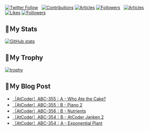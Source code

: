 [![Twitter Follow](https://img.shields.io/twitter/follow/hyperdb?label=twitter&logo=twitter&style=plastic)](https://twitter.com/hyperdb)
&nbsp;
[![Contributions](https://badgen.org/img/qiita/hyperdb/contributions?style=plastic)](https://qiita.com/hyperdb)
[![Articles](https://badgen.org/img/qiita/hyperdb/articles?style=plastic)](https://qiita.com/hyperdb)
[![Followers](https://badgen.org/img/qiita/hyperdb/followers?style=plastic)](https://qiita.com/hyperdb)
&nbsp;
[![Articles](https://badgen.org/img/zenn/hyperdb/articles)](https://zenn.dev/hyperdb)
[![Likes](https://badgen.org/img/zenn/hyperdb/likes?style=plastic)](https://zenn.dev/hyperdb)
[![Followers](https://badgen.org/img/zenn/hyperdb/followers?style=plastic)](https://zenn.dev/hyperdb)

## 🔖Ｍy Stats

[![GitHub stats](https://github-readme-stats-eight-theta.vercel.app/api?username=hyperdb&theme=radical&count_private=true&show_icons=true)](https://github.com/anuraghazra/github-readme-stats)

## 🔖Ｍy Trophy

[![trophy](https://github-profile-trophy.vercel.app/?username=hyperdb&theme=onedark)](https://github.com/ryo-ma/github-profile-trophy)

## 🔖Ｍy Blog Post

<!-- BLOG-POST-LIST:START -->
- [［AtCoder］ABC-355｜A - Who Ate the Cake?](https://zenn.dev/hyperdb/articles/f99b09992825f2)
- [［AtCoder］ABC-355｜B - Piano 2](https://zenn.dev/hyperdb/articles/ec5e753282761b)
- [［AtCoder］ABC-356｜B - Nutrients](https://zenn.dev/hyperdb/articles/b5520afaff960e)
- [［AtCoder］ABC-354｜B - AtCoder Janken 2](https://zenn.dev/hyperdb/articles/6fd3f03b4ad7aa)
- [［AtCoder］ABC-354｜A - Exponential Plant](https://zenn.dev/hyperdb/articles/4d789634ed8e17)
<!-- BLOG-POST-LIST:END -->

